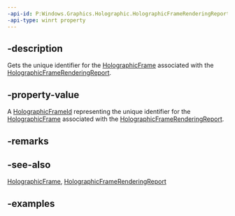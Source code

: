 ```yaml
---
-api-id: P:Windows.Graphics.Holographic.HolographicFrameRenderingReport.FrameId
-api-type: winrt property
---
```


## -description

Gets the unique identifier for the [HolographicFrame](holographicframe.md) associated with the [HolographicFrameRenderingReport](holographicframerenderingreport.md).

## -property-value

A [HolographicFrameId](holographicframeid.md) representing the unique identifier for the [HolographicFrame](holographicframe.md) associated with the [HolographicFrameRenderingReport](holographicframerenderingreport.md).

## -remarks

## -see-also

[HolographicFrame](holographicframe.md), [HolographicFrameRenderingReport](holographicframerenderingreport.md)

## -examples
